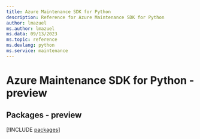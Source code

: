 ```yaml
---
title: Azure Maintenance SDK for Python
description: Reference for Azure Maintenance SDK for Python
author: lmazuel
ms.author: lmazuel
ms.data: 09/13/2023
ms.topic: reference
ms.devlang: python
ms.service: maintenance
---
```

# Azure Maintenance SDK for Python - preview
## Packages - preview
[!INCLUDE [packages](maintenance-index.md)]